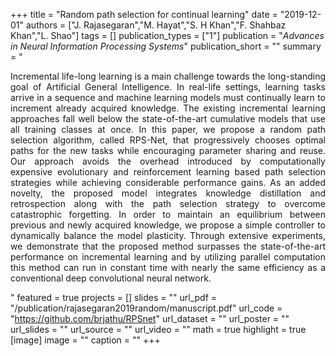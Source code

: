 +++
title = "Random path selection for continual learning"
date = "2019-12-01"
authors = ["J. Rajasegaran","M. Hayat","S. H Khan","F. Shahbaz Khan","L. Shao"]
tags = []
publication_types = ["1"]
publication = "_Advances in Neural Information Processing Systems_"
publication_short = ""
summary = "<p style='text-align: justify;'> Incremental life-long learning is a main challenge towards the long-standing goal of Artificial General Intelligence. In real-life settings, learning tasks arrive in a sequence and machine learning models must continually learn to increment already acquired knowledge. The existing incremental learning approaches fall well below the state-of-the-art cumulative models that use all training classes at once. In this paper, we propose a random path selection algorithm, called RPS-Net, that progressively chooses optimal paths for the new tasks while encouraging parameter sharing and reuse. Our approach avoids the overhead introduced by computationally expensive evolutionary and reinforcement learning based path selection strategies while achieving considerable performance gains. As an added novelty, the proposed model integrates knowledge distillation and retrospection along with the path selection strategy to overcome catastrophic forgetting. In order to maintain an equilibrium between previous and newly acquired knowledge, we propose a simple controller to dynamically balance the model plasticity. Through extensive experiments, we demonstrate that the proposed method surpasses the state-of-the-art performance on incremental learning and by utilizing parallel computation this method can run in constant time with nearly the same efficiency as a conventional deep convolutional neural network.</p>"
featured = true
projects = []
slides = ""
url_pdf = "/publication/rajasegaran2019random/manuscript.pdf"
url_code = "https://github.com/brjathu/RPSnet"
url_dataset = ""
url_poster = ""
url_slides = ""
url_source = ""
url_video = ""
math = true
highlight = true
[image]
image = ""
caption = ""
+++

